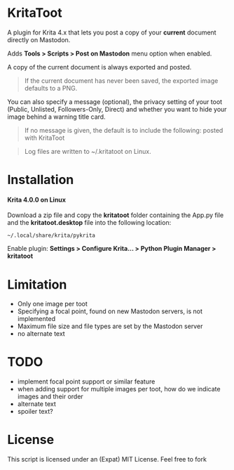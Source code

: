 # KritaToot

A plugin for Krita 4.x that lets you post a copy of your **current** document directly on Mastodon.

Adds **Tools > Scripts > Post on Mastodon** menu option when enabled. 

A copy of the current document is always exported and posted. 

> If the current document has never been saved, the exported image defaults to a PNG.

You can also specify a message (optional), the privacy setting of your toot (Public, Unlisted, Followers-Only, Direct) and whether you want to hide your image behind a warning title card.

> If no message is given, the default is to include the following: posted with KritaToot

> Log files are written to ~/.kritatoot on Linux.

# Installation

#### Krita 4.0.0 on Linux

Download a zip file and copy the **kritatoot** folder containing the App.py file and the **kritatoot.desktop** file into the following location:

~~~
~/.local/share/krita/pykrita
~~~

Enable plugin: **Settings > Configure Krita... > Python Plugin Manager > kritatoot**


# Limitation

* Only one image per toot
* Specifying a focal point, found on new Mastodon servers, is not implemented
* Maximum file size and file types are set by the Mastodon server
* no alternate text

# TODO

* implement focal point support or similar feature
* when adding support for multiple images per toot, how do we indicate images and their order
* alternate text
* spoiler text?

# License

This script is licensed under an (Expat) MIT License. Feel free to fork
